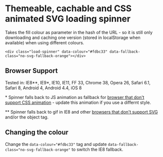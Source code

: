 Themeable, cachable and CSS animated SVG loading spinner
========================================================

Takes the fill colour as parameter in the hash of the URL - so it is still only downloading and caching one version (stored in localStorage when available) when using different colours.

```
<div class="load-spinner" data-colour="#fdbc33" data-fallback-class="no-svg-fallback-orange"></div>
```

Browser Support
---------------
Tested in: IE8\*\*, IE9\*, IE10, IE11, FF 33, Chrome 38, Opera 26, Safari 6.1, Safari 8, Android 4, Android 4.4, iOS 8


\* Spinner falls back to JS animation as fallback for [browser that don't support CSS animation](http://caniuse.com/#feat=css-animation) - update this animation if you use a differnt style.

\*\* Spinner falls back to gif in IE8 and other [browsers that don't support SVG](http://caniuse.com/#feat=svg) and/or the object tag.

Changing the colour
-------------------
Change the `data-colour="#fdbc33"` tag and update `data-fallback-class="no-svg-fallback-orange"` to switch the IE8 fallback.